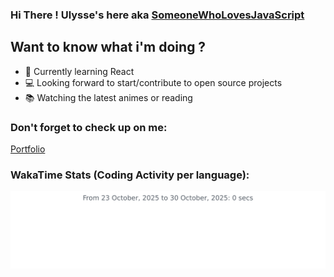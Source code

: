 ### Hi There ! Ulysse's here aka [SomeoneWhoLovesJavaScript][website]

## Want to know what i'm doing ?

- 🚧 Currently learning React
- 💻 Looking forward to start/contribute to open source projects
- 📚 Watching the latest animes or reading

### Don't forget to check up on me:

[Portfolio][website]

### WakaTime Stats (Coding Activity per language):

<div>
    <a href="https://wakatime.com/@144f7528-f98a-4ef5-84b3-a3df4de010ce">
        <img src="https://github.com/Ulysseassoo/Ulysseassoo/blob/master/images/stat.svg" alt="Ulysse WakaTime Activity"/>
    </a>
</div>

[website]: https://www.ulysse-asso-o.fr/
